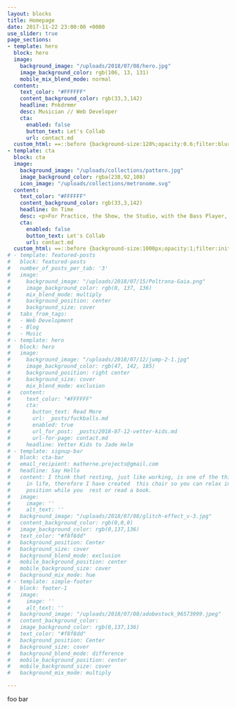 ```yaml
---
layout: blocks
title: Homepage
date: 2017-11-22 23:00:00 +0000
use_slider: true
page_sections:
- template: hero
  block: hero
  image:
    background_image: "/uploads/2018/07/08/hero.jpg"
    image_background_color: rgb(106, 13, 131)
    mobile_mix_blend_mode: normal
  content:
    text_color: "#FFFFFF"
    content_background_color: rgb(33,3,142)
    headline: Pnkdrmmr
    desc: Musician // Web Developer
    cta:
      enabled: false
      button_text: Let's Collab
      url: contact.md
  custom_html: ==::before {background-size:120%;opacity:0.6;filter:blur(3px);mix-blend-mode:multiply;} ==::after{background-blend-mode:hue;}
- template: cta
  block: cta
  image:
    background_image: "/uploads/collections/pattern.jpg"
    image_background_color: rgba(238,92,108)
    icon_image: "/uploads/collections/metronome.svg"
  content:
    text_color: "#FFFFFF"
    content_background_color: rgb(33,3,142)
    headline: On Time
    desc: <p>For Practice, the Show, the Studio, with the Bass Player, <br/>and if required the Click. </p> <p>I want the Lint in the Pocket.</p> 
    cta:
      enabled: false
      button_text: Let's Collab
      url: contact.md
  custom_html: ==::before {background-size:1000px;opacity:1;filter:initial;mix-blend-mode:multiply;background-repeat:repeat;} ==::after{background-blend-mode:hue;} == .icon_image {max-width:300px;} == h2 {text-transform:uppercase;}
# - template: featured-posts
#   block: featured-posts
#   number_of_posts_per_tab: '3'
#   image:
#     background_image: "/uploads/2018/07/15/Poltrona-Gaia.png"
#     image_background_color: rgb(0, 137, 136)
#     mix_blend_mode: multiply
#     background_position: center
#     background_size: cover
#   tabs_from_tags:
#   - Web Development
#   - Blog
#   - Music
# - template: hero
#   block: hero
#   image:
#     background_image: "/uploads/2018/07/12/jump-2-1.jpg"
#     image_background_color: rgb(47, 142, 185)
#     background_position: right center
#     background_size: cover
#     mix_blend_mode: exclusion
#   content:
#     text_color: "#FFFFFF"
#     cta:
#       button_text: Read More
#       url: _posts/fuckballs.md
#       enabled: true
#       url_for_post: _posts/2018-07-12-vetter-kids.md
#       url-for-page: contact.md
#     headline: Vetter Kids to Jade Helm
# - template: signup-bar
#   block: cta-bar
#   email_recipient: matherne.projects@gmail.com
#   headline: Say Hello
#   content: I think that resting, just like working, is one of the things that is worth  doing
#     in life, therefore I have created  this chair so you can relax in a low and comfortable
#     position while you  rest or read a book.
#   image:
#     image: ''
#     alt_text: ''
#   background_image: "/uploads/2018/07/08/glitch-effect_v-3.jpg"
#   content_background_color: rgb(0,0,0)
#   image_background_color: rgb(0,137,136)
#   text_color: "#f8f8dd"
#   background_position: Center
#   background_size: cover
#   background_blend_mode: exclusion
#   mobile_background_position: center
#   mobile_background_size: cover
#   background_mix_mode: hue
# - template: simple-footer
#   block: footer-1
#   image:
#     image: ''
#     alt_text: ''
#   background_image: "/uploads/2018/07/08/adobestock_96573999.jpeg"
#   content_background_color: 
#   image_background_color: rgb(0,137,136)
#   text_color: "#f8f8dd"
#   background_position: Center
#   background_size: cover
#   background_blend_mode: difference
#   mobile_background_position: center
#   mobile_background_size: cover
#   background_mix_mode: multiply

---
```

foo bar